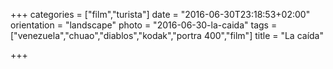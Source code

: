 +++
categories = ["film","turista"]
date = "2016-06-30T23:18:53+02:00"
orientation = "landscape"
photo = "2016-06-30-la-caida"
tags = ["venezuela","chuao","diablos","kodak","portra 400","film"]
title = "La caída"

+++
